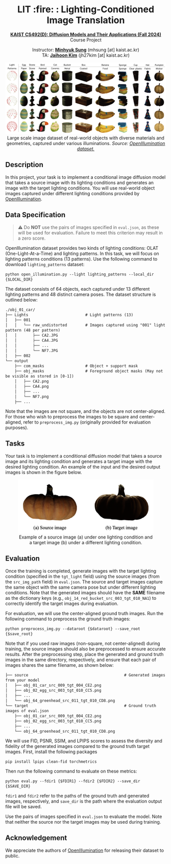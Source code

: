 <div align=center>
  <h1>
  LIT :fire: : Lighting-Conditioned Image Translation
  </h1>
  <p>
    <a href=https://mhsung.github.io/kaist-cs492d-fall-2024/ target="_blank"><b>KAIST CS492(D): Diffusion Models and Their Applications (Fall 2024)</b></a><br>
    Course Project
  </p>
</div>

<div align=center>
  <p>
    Instructor: <a href=https://mhsung.github.io target="_blank"><b>Minhyuk Sung</b></a> (mhsung [at] kaist.ac.kr)<br>
    TA: <a href=https://jh27kim.github.io/ target="_blank"><b>Jaihoon Kim</b></a>  (jh27kim [at] kaist.ac.kr)
  </p>
</div>

<div align=center>
   <img src="./assets/teaser.png">
   <figcaption>
    Large scale image dataset of real-world objects with diverse materials and geometries, captured under various illuminations.
    <i>Source: <a href="https://oppo-us-research.github.io/OpenIllumination/">OpenIllumination dataset.</a></i>
    </figcaption>
</div>

## Description
In this project, your task is to implement a conditional image diffusion model that takes a source image with its lighting conditions and generates an image with the target lighting conditions. 
You will use real-world object images captured under different lighting conditions provided by [OpenIllumination](https://huggingface.co/datasets/OpenIllumination/OpenIllumination). 

## Data Specification
> :warning: Do **NOT** use the pairs of images specified in `eval.json`, as these will be used for evaluation. Failure to meet this criterion may result in a zero score.

OpenIllumination dataset provides two kinds of lighting conditions: OLAT (One-Light-At-a-Time) and lighting patterns. In this task, we will focus on lighting patterns conditions (13 patterns). 
Use the following command to download `lighting_patterns` dataset:
```
python open_illumination.py --light lighting_patterns --local_dir {$LOCAL_DIR}
```
The dataset consists of 64 objects, each captured under 13 different lighting patterns and 48 distinct camera poses. 
The dataset structure is outlined below:
```
./obj_01_car/
├── Lights                         # Light patterns (13)
│   ├── 001
│   │   └── raw_undistorted        # Images captured using "001" light pattern (48 per pattern)
│   │       ├── CA2.JPG
│   │       ├── CA4.JPG
│   │       ├── ...
│   │       └── NF7.JPG
│   ├── 002
└── output
    ├── com_masks                  # Object + support mask 
    ├── obj_masks                  # Foreground object masks (May not be visible as stored in [0-1])
    │   ├── CA2.png
    │   ├── CA4.png
    │   ├── ...
    │   └── NF7.png
    ├── ...
```

Note that the images are not square, and the objects are not center-aligned. 
For those who wish to preprocess the images to be square and center-aligned, refer to `preprocess_img.py` (originally provided for evaluation purposes).

## Tasks
Your task is to implement a conditional diffusion model that takes a source image and its lighting condition and generates a target image with the desired lighting condition.
An example of the input and the desired output images is shown in the figure below.

<div align="center">
  <figure>
    <img src="./assets/task.png" width="500">
    <br />
    <figcaption style="text-align: center;">
      Example of a source image (a) under one lighting condition and a target image (b) under a different lighting condition.
    </figcaption>
  </figure>
</div>

## Evaluation
Once the training is completed, generate images with the target lighting condition (specified in the `tgt_light` field) using the source images (from the `src_img_path` field) in `eval.json`. The source and target images capture the same object with the same camera pose but under different lighting conditions. 
Note that the generated images should have the **SAME** filename as the dictionary keys (e.g., `obj_14_red_bucket_src_003_tgt_010_NA1`) to correctly identify the target images during evaluation. 

For evaluation, we will use the center-aligned ground truth images.
Run the following command to preprocess the ground truth images:
```
python preprocess_img.py --dataroot {$dataroot} --save_root {$save_root}
```
Note that if you used raw images (non-square, not center-aligned) during training, the source images should also be preprocessed to ensure accurate results.
After the preprocessing step, place the generated and ground truth images in the same directory, respectively, and ensure that each pair of images shares the same filename, as shown below:
```
├── source                                          # Generated images from your model
│   ├── obj_01_car_src_009_tgt_004_CE2.png
│   ├── obj_02_egg_src_003_tgt_010_CC5.png
│   ├── ...
│   └── obj_64_greenhead_src_011_tgt_010_CD8.png
└── target                                          # Ground truth images of eval.json
    ├── obj_01_car_src_009_tgt_004_CE2.png
    ├── obj_02_egg_src_003_tgt_010_CC5.png
    ├── ...
    └── obj_64_greenhead_src_011_tgt_010_CD8.png
```

We will use FID, PSNR, SSIM, and LPIPS scores to assess the diversity and fidelity of the generated images compared to the ground truth target images.
First, install the following packages 
```
pip install lpips clean-fid torchmetrics
```

Then run the following command to evaluate on these metrics: 
```
python eval.py --fdir1 {$FDIR1} --fdir2 {$FDIR2} --save_dir {$SAVE_DIR}
```
`fdir1` and `fdir2` refer to the paths of the ground truth and generated images, respectively, and `save_dir` is the path where the evaluation output file will be saved.



Use the pairs of images specified in `eval.json` to evaluate the model.
Note that neither the source nor the target images may be used during training.




## Acknowledgement 
We appreciate the authors of [OpenIllumination](https://oppo-us-research.github.io/OpenIllumination/) for releasing their dataset to public. 
